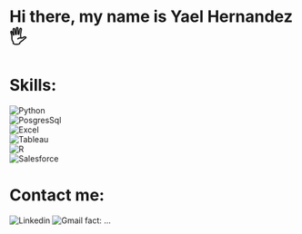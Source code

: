 
# Hi there, my name is Yael Hernandez🖐

# Skills:
![Python](https://img.shields.io/badge/Python-3776AB?style=for-the-badge&logo=python&logoColor=white&labelColor=101010)</br>
![PosgresSql](https://img.shields.io/badge/PostgreSQL-4169E1?style=for-the-badge&logo=postgresql&logoColor=white&labelColor=101010)</br>
![Excel](https://img.shields.io/badge/Excel-217346?style=for-the-badge&logo=microsoftexcel&logoColor=white&labelColor=101010)</br>
![Tableau](https://img.shields.io/badge/Tableau-E97627?style=for-the-badge&logo=tableau&logoColor=white&labelColor=101010)</br>
![R](https://img.shields.io/badge/R-276DC3?style=for-the-badge&logo=r&logoColor=white&labelColor=101010)</br>
![Salesforce](https://img.shields.io/badge/Salesforce-00A1E0?style=for-the-badge&logo=salesforce&logoColor=white&labelColor=101010)</br>
# Contact me:
![Linkedin](https://img.shields.io/badge/Edwin_Hernández-0A66C2?style=for-the-badge&logo=linkedin&logoColor=white&labelColor=101010)
![Gmail](https://img.shields.io/badge/edyanape@gmail.com-EA4335?style=for-the-badge&logo=gmail&logoColor=white&labelColor=101010) fact: ...
